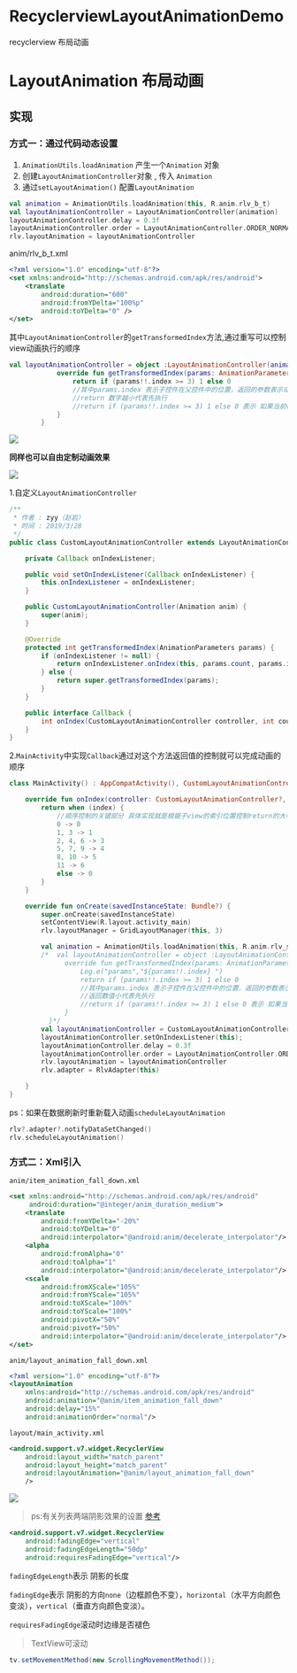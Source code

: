 # RecyclerviewLayoutAnimationDemo
recyclerview 布局动画

# LayoutAnimation 布局动画

## 实现

### 方式一：通过代码动态设置

1. `AnimationUtils.loadAnimation` 产生一个`Animation` 对象
2. 创建`LayoutAnimationController`对象 , 传入 `Animation`
3. 通过`setLayoutAnimation()` 配置`LayoutAnimation`

```kotlin
val animation = AnimationUtils.loadAnimation(this, R.anim.rlv_b_t)
val layoutAnimationController = LayoutAnimationController(animation)
layoutAnimationController.delay = 0.3f
layoutAnimationController.order = LayoutAnimationController.ORDER_NORMAL
rlv.layoutAnimation = layoutAnimationController
```

anim/rlv_b_t.xml

```xml
<?xml version="1.0" encoding="utf-8"?>
<set xmlns:android="http://schemas.android.com/apk/res/android">
    <translate
        android:duration="600"
        android:fromYDelta="100%p"
        android:toYDelta="0" />
</set>
```

其中`LayoutAnimationController`的`getTransformedIndex`方法,通过重写可以控制view动画执行的顺序

```kotlin
val layoutAnimationController = object :LayoutAnimationController(animation){
            override fun getTransformedIndex(params: AnimationParameters?): Int {
                return if (params!!.index >= 3) 1 else 0
                //其中params.index 表示子控件在父控件中的位置，返回的参数表示动画执行顺序，值越小越先执行
                //return 数字越小代表先执行
                //return if (params!!.index >= 3) 1 else 0 表示 如果当前view的索引大于3 即第四个view 就后执行动画（return 1），前面的先执行（return 0）
            }
        }
```

![](assets/transformedIndex.gif)

**同样也可以自由定制动画效果**

![](assets/CustomLayoutAnimationController.gif)

1.自定义`LayoutAnimationController`

```java
/**
 * 作者 : zyy（赵岩）
 * 时间 : 2019/3/28
 */
public class CustomLayoutAnimationController extends LayoutAnimationController {

    private Callback onIndexListener;

    public void setOnIndexListener(Callback onIndexListener) {
        this.onIndexListener = onIndexListener;
    }

    public CustomLayoutAnimationController(Animation anim) {
        super(anim);
    }

    @Override
    protected int getTransformedIndex(AnimationParameters params) {
        if (onIndexListener != null) {
            return onIndexListener.onIndex(this, params.count, params.index);
        } else {
            return super.getTransformedIndex(params);
        }
    }

    public interface Callback {
        int onIndex(CustomLayoutAnimationController controller, int count, int index);
    }
}

```

2.`MainActivity`中实现`Callback`通过对这个方法返回值的控制就可以完成动画的顺序

```kotlin
class MainActivity() : AppCompatActivity(), CustomLayoutAnimationController.Callback {

    override fun onIndex(controller: CustomLayoutAnimationController?, count: Int, index: Int): Int {
        return when (index) {
            //顺序控制的关键部分 具体实现就是根据子view的索引位置控制return的大小完成的
            0 -> 0
            1, 3 -> 1
            2, 4, 6 -> 3
            5, 7, 9 -> 4
            8, 10 -> 5
            11 -> 6
            else -> 0
        }
    }

    override fun onCreate(savedInstanceState: Bundle?) {
        super.onCreate(savedInstanceState)
        setContentView(R.layout.activity_main)
        rlv.layoutManager = GridLayoutManager(this, 3)

        val animation = AnimationUtils.loadAnimation(this, R.anim.rlv_scal)
        /*  val layoutAnimationController = object :LayoutAnimationController(animation){
              override fun getTransformedIndex(params: AnimationParameters?): Int {
                  Log.e("params","${params!!.index} ")
                  return if (params!!.index >= 3) 1 else 0
                  //其中params.index 表示子控件在父控件中的位置，返回的参数表示动画执行顺序，值越小越先执行
                  //返回数值小代表先执行
                  //return if (params!!.index >= 3) 1 else 0 表示 如果当前view的索引大于3 即第四个view 就后执行动画（return 1），前面的先执行（return 0）
              }
          }*/
        val layoutAnimationController = CustomLayoutAnimationController(animation)
        layoutAnimationController.setOnIndexListener(this);
        layoutAnimationController.delay = 0.3f
        layoutAnimationController.order = LayoutAnimationController.ORDER_NORMAL
        rlv.layoutAnimation = layoutAnimationController
        rlv.adapter = RlvAdapter(this)

    }
}
```

ps：如果在数据刷新时重新载入动画`scheduleLayoutAnimation`

```kotlin
rlv?.adapter?.notifyDataSetChanged()
rlv.scheduleLayoutAnimation()
```



### 方式二：Xml引入

`anim/item_animation_fall_down.xml`

```xml
<set xmlns:android="http://schemas.android.com/apk/res/android"
     android:duration="@integer/anim_duration_medium">
    <translate
        android:fromYDelta="-20%"
        android:toYDelta="0"
        android:interpolator="@android:anim/decelerate_interpolator"/>
    <alpha
        android:fromAlpha="0"
        android:toAlpha="1"
        android:interpolator="@android:anim/decelerate_interpolator"/>
    <scale
        android:fromXScale="105%"
        android:fromYScale="105%"
        android:toXScale="100%"
        android:toYScale="100%"
        android:pivotX="50%"
        android:pivotY="50%"
        android:interpolator="@android:anim/decelerate_interpolator"/>
</set>
```

`anim/layout_animation_fall_down.xml`

```xml
<?xml version="1.0" encoding="utf-8"?>
<layoutAnimation
    xmlns:android="http://schemas.android.com/apk/res/android"
    android:animation="@anim/item_animation_fall_down"
    android:delay="15%"
    android:animationOrder="normal"/>
```

`layout/main_activity.xml`

```xml
<android.support.v7.widget.RecyclerView
    android:layout_width="match_parent"
    android:layout_height="match_parent"                                        
    android:layoutAnimation="@anim/layout_animation_fall_down"
    />
```

![](assets/layoutByxml.gif)

> ps:有关列表两端阴影效果的设置  [参考](https://blog.csdn.net/u012702547/article/details/52913538)

```xml
<android.support.v7.widget.RecyclerView 
	android:fadingEdge="vertical"
    android:fadingEdgeLength="50dp"
    android:requiresFadingEdge="vertical"/>
```

`fadingEdgeLength`表示 阴影的长度

`fadingEdge`表示 阴影的方向`none`（边框颜色不变），`horizontal`（水平方向颜色变淡），`vertical`（垂直方向颜色变淡）。 

`requiresFadingEdge`滚动时边缘是否褪色

> TextView可滚动

```java
tv.setMovementMethod(new ScrollingMovementMethod());
```

